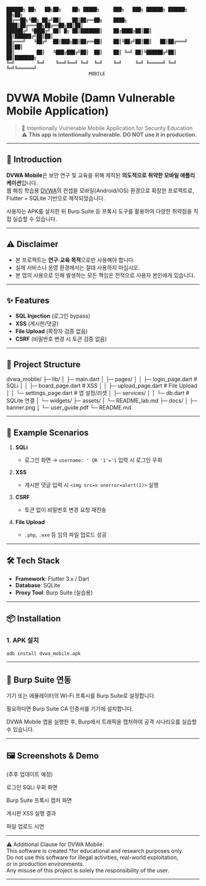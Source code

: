 ```
██████╗ ██╗   ██╗██╗    ██╗ █████╗     ███╗   ███╗ ██████╗ ██████╗ ██╗██╗     
██╔══██╗╚██╗ ██╔╝██║    ██║██╔══██╗    ████╗ ████║██╔═══██╗██╔══██╗██║██║     
██████╔╝ ╚████╔╝ ██║ █╗ ██║███████║    ██╔████╔██║██║   ██║██████╔╝██║██║     
██╔═══╝   ╚██╔╝  ██║███╗██║██╔══██║    ██║╚██╔╝██║██║   ██║██╔═══╝ ██║██║     
██║        ██║   ╚███╔███╔╝██║  ██║    ██║ ╚═╝ ██║╚██████╔╝██║     ██║███████╗
╚═╝        ╚═╝    ╚══╝╚══╝ ╚═╝  ╚═╝    ╚═╝     ╚═╝ ╚═════╝ ╚═╝     ╚═╝╚══════╝
                              MOBILE
```
# DVWA Mobile (Damn Vulnerable Mobile Application)

> 📱 Intentionally Vulnerable Mobile Application for Security Education  
> ⚠️ **This app is intentionally vulnerable. DO NOT use it in production.**

---

## 🚀 Introduction
**DVWA Mobile**은 보안 연구 및 교육을 위해 제작된 **의도적으로 취약한 모바일 애플리케이션**입니다.  
웹 해킹 학습용 [DVWA](https://github.com/digininja/DVWA)의 컨셉을 모바일(Android/iOS) 환경으로 확장한 프로젝트로,  
Flutter + SQLite 기반으로 제작되었습니다.  

사용자는 APK를 설치한 뒤 Burp Suite 등 프록시 도구를 활용하여 다양한 취약점을 직접 실습할 수 있습니다.  

---

## ⚠️ Disclaimer
- 본 프로젝트는 **연구·교육 목적**으로만 사용해야 합니다.  
- 실제 서비스나 운영 환경에서는 절대 사용하지 마십시오.  
- 본 앱의 사용으로 인해 발생하는 모든 책임은 전적으로 사용자 본인에게 있습니다.  

---

## ✨ Features
- **SQL Injection** (로그인 bypass)
- **XSS** (게시판/댓글)
- **File Upload** (확장자 검증 없음)
- **CSRF** (비밀번호 변경 시 토큰 검증 없음)

---

## 📂 Project Structure

dvwa_mobile/
├─ lib/
│ ├─ main.dart
│ ├─ pages/
│ │ ├─ login_page.dart # SQLi
│ │ ├─ board_page.dart # XSS
│ │ ├─ upload_page.dart # File Upload
│ │ └─ settings_page.dart # 앱 설정/리셋
│ ├─ services/
│ │ └─ db.dart # SQLite 연결
│ └─ widgets/
├─ assets/
│ └─ README_lab.md
├─ docs/
│ ├─ banner.png
│ └─ user_guide.pdf
└─ README.md

---

## 🧪 Example Scenarios
1. **SQLi**  
   - 로그인 화면 → `username: ' OR '1'='1` 입력 시 로그인 우회  

2. **XSS**  
   - 게시판 댓글 입력 시 `<img src=x onerror=alert(1)>` 실행  

3. **CSRF**  
   - 토큰 없이 비밀번호 변경 요청 재전송  

4. **File Upload**  
   - `.php`, `.exe` 등 임의 파일 업로드 성공  

---

## 🛠️ Tech Stack
- **Framework**: Flutter 3.x / Dart  
- **Database**: SQLite  
- **Proxy Tool**: Burp Suite (실습용)  

---

## 📦 Installation
### 1. APK 설치
```bash
adb install dvwa_mobile.apk
```
---

## 📜  Burp Suite 연동

기기 또는 에뮬레이터의 Wi-Fi 프록시를 Burp Suite로 설정합니다.

필요하다면 Burp Suite CA 인증서를 기기에 설치합니다.

DVWA Mobile 앱을 실행한 후, Burp에서 트래픽을 캡처하여 공격 시나리오를 실습할 수 있습니다.

---

## 🖼️ Screenshots & Demo

(추후 업데이트 예정)

로그인 SQLi 우회 화면

Burp Suite 프록시 캡처 화면

게시판 XSS 실행 결과

파일 업로드 시연

---

⚠️ Additional Clause for DVWA Mobile: </br>
This software is created *for educational and research purposes only.  
Do not use this software for illegal activities, real-world exploitation,  
or in production environments.  
Any misuse of this project is solely the responsibility of the user.

---


